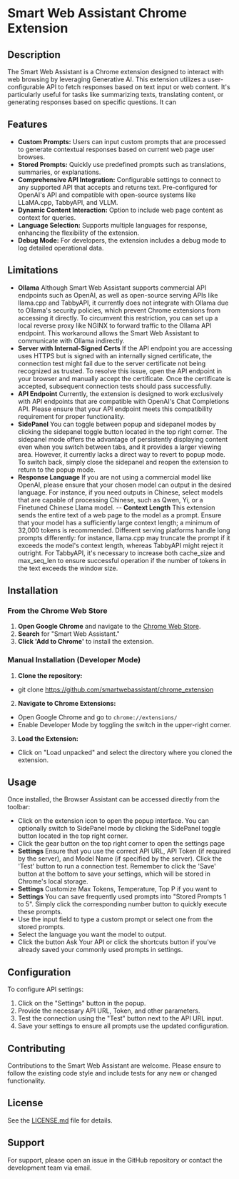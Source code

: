 # Smart Web Assistant Chrome Extension

## Description
The Smart Web Assistant is a Chrome extension designed to interact with web browsing by leveraging Generative AI. This extension utilizes a user-configurable API to fetch responses based on text input or web content. It's particularly useful for tasks like summarizing texts, translating content, or generating responses based on specific questions.
It can 

## Features
- **Custom Prompts:** Users can input custom prompts that are processed to generate contextual responses based on current web page user browses.
- **Stored Prompts:** Quickly use predefined prompts such as translations, summaries, or explanations.
- **Comprehensive API Integration:** Configurable settings to connect to any supported API that accepts and returns text. Pre-configured for OpenAI's API and compatible with open-source systems like LLaMA.cpp, TabbyAPI, and VLLM.
- **Dynamic Content Interaction:** Option to include web page content as context for queries.
- **Language Selection:** Supports multiple languages for response, enhancing the flexibility of the extension.
- **Debug Mode:** For developers, the extension includes a debug mode to log detailed operational data.

## Limitations
- **Ollama** Although Smart Web Assistant supports commercial API endpoints such as OpenAI, as well as open-source serving APIs like llama.cpp and TabbyAPI, it currently does not integrate with Ollama due to Ollama's security policies, which prevent Chrome extensions from accessing it directly. To circumvent this restriction, you can set up a local reverse proxy like NGINX to forward traffic to the Ollama API endpoint. This workaround allows the Smart Web Assistant to communicate with Ollama indirectly.
- **Server with Internal-Signed Certs** If the API endpoint you are accessing uses HTTPS but is signed with an internally signed certificate, the connection test might fail due to the server certificate not being recognized as trusted. To resolve this issue, open the API endpoint in your browser and manually accept the certificate. Once the certificate is accepted, subsequent connection tests should pass successfully.
- **API Endpoint** Currently, the extension is designed to work exclusively with API endpoints that are compatible with OpenAI's Chat Completions API. Please ensure that your API endpoint meets this compatibility requirement for proper functionality.
- **SidePanel** You can toggle between popup and sidepanel modes by clicking the sidepanel toggle button located in the top right corner. The sidepanel mode offers the advantage of persistently displaying content even when you switch between tabs, and it provides a larger viewing area. However, it currently lacks a direct way to revert to popup mode. To switch back, simply close the sidepanel and reopen the extension to return to the popup mode.
- **Response Language** If you are not using a commercial model like OpenAI, please ensure that your chosen model can output in the desired language. For instance, if you need outputs in Chinese, select models that are capable of processing Chinese, such as Qwen, Yi, or a Finetuned Chinese Llama model.
-- **Context Length** This extension sends the entire text of a web page to the model as a prompt. Ensure that your model has a sufficiently large context length; a minimum of 32,000 tokens is recommended. Different serving platforms handle long prompts differently: for instance, llama.cpp may truncate the prompt if it exceeds the model's context length, whereas TabbyAPI might reject it outright. For TabbyAPI, it's necessary to increase both cache_size and max_seq_len to ensure successful operation if the number of tokens in the text exceeds the window size.

## Installation
### From the Chrome Web Store
1. **Open Google Chrome** and navigate to the [Chrome Web Store](https://chrome.google.com/webstore).
2. **Search** for "Smart Web Assistant."
3. **Click 'Add to Chrome'** to install the extension.

### Manual Installation (Developer Mode)
1. **Clone the repository:**
- git clone https://github.com/smartwebassistant/chrome_extension
2. **Navigate to Chrome Extensions:**
- Open Google Chrome and go to `chrome://extensions/`
- Enable Developer Mode by toggling the switch in the upper-right corner.
3. **Load the Extension:**
- Click on "Load unpacked" and select the directory where you cloned the extension.

## Usage
Once installed, the Browser Assistant can be accessed directly from the toolbar:
- Click on the extension icon to open the popup interface. You can optionally switch to SidePanel mode by clicking the SidePanel toggle button located in the top right corner.
- Click the gear button on the top right corner to open the settings page
- **Settings** Ensure that you use the correct API URL, API Token (if required by the server), and Model Name (if specified by the server). Click the 'Test' button to run a connection test. Remember to click the 'Save' button at the bottom to save your settings, which will be stored in Chrome's local storage.
- **Settings** Customize Max Tokens, Temperature, Top P if you want to
- **Settings** You can save frequently used prompts into "Stored Prompts 1 to 5". Simply click the corresponding number button to quickly execute these prompts.
- Use the input field to type a custom prompt or select one from the stored prompts.
- Select the language you want the model to output.
- Click the button Ask Your API or click the shortcuts button if you've already saved your commonly used prompts in settings.

## Configuration
To configure API settings:
1. Click on the "Settings" button in the popup.
2. Provide the necessary API URL, Token, and other parameters.
3. Test the connection using the "Test" button next to the API URL input.
4. Save your settings to ensure all prompts use the updated configuration.

## Contributing
Contributions to the Smart Web Assistant are welcome. Please ensure to follow the existing code style and include tests for any new or changed functionality.

## License
See the [LICENSE.md](LICENSE) file for details.

## Support
For support, please open an issue in the GitHub repository or contact the development team via email.
